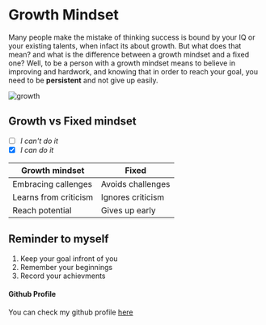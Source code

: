 # Growth Mindset

Many people make the mistake of thinking success is bound by your IQ or your existing talents, when infact its about growth. But what does that mean? and what is the difference between a growth mindset and a fixed one? Well, to be a person with a growth mindset means to believe in improving and hardwork, and knowing that in order to reach your goal, you need to be **persistent** and not give up easily.

![growth](https://assets.weforum.org/report/image/IPOd1k8-xwDDBca56SlLQwYhs6Ujb1Ap1f7b-9zxVko.PNG)

## Growth vs Fixed mindset

- [ ] *I can't do it*
- [x] *I can do it*

**Growth mindset** | **Fixed**
------ | -----
Embracing callenges | Avoids challenges
Learns from criticism | Ignores criticism
Reach potential | Gives up early

## Reminder to myself
1. Keep your goal infront of you
2. Remember your beginnings
3. Record your achievments

####  Github Profile
You can check my github profile [here](https://github.com/Ahyousef)

